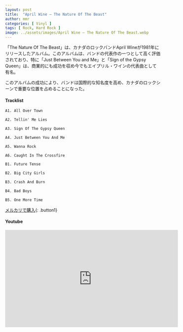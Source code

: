 ```yaml
---
layout: post
title:  "April Wine – The Nature Of The Beast"
author: mmr
categories: [ Vinyl ]
tags: [ Rock, Hard Rock ]
image: ../assets/images/April Wine – The Nature Of The Beast.webp
---
```


「The Nature Of The Beast」は、カナダのロックバンドApril Wineが1981年にリリースしたアルバム。このアルバムは、バンドの代表作の一つとして高く評価されており、特に「Just Between You and Me」と「Sign of the Gypsy Queen」は、商業的にも成功を収め今でもエイプリル・ワインの代表曲として有名。

このアルバムの成功により、バンドは国際的な知名度を高め、カナダのロックシーンで重要な位置を占めることになった。

#### Tracklist
```md
A1. All Over Town

A2. Tellin' Me Lies

A3. Sign Of The Gypsy Queen

A4. Just Between You And Me

A5. Wanna Rock

A6. Caught In The Crossfire

B1. Future Tense

B2. Big City Girls

B3. Crash And Burn

B4. Bad Boys

B5. One More Time
```

[メルカリで購入](https://jp.mercari.com/item/m95537522288?afid=6142608987){: .button1}

#### Youtube
<iframe width="560" height="315" src="https://www.youtube.com/embed/dsAso4CMy0g?si=21HaNoWtwDpqUGom" title="YouTube video player" frameborder="0" allow="accelerometer; autoplay; clipboard-write; encrypted-media; gyroscope; picture-in-picture; web-share" referrerpolicy="strict-origin-when-cross-origin" allowfullscreen></iframe>